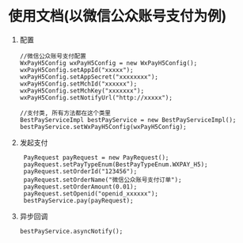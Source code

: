 # 使用文档(以微信公众账号支付为例)

1. 配置

    ```
    //微信公众账号支付配置
    WxPayH5Config wxPayH5Config = new WxPayH5Config();
    wxPayH5Config.setAppId("xxxxx");
    wxPayH5Config.setAppSecret("xxxxxxxx");
    wxPayH5Config.setMchId("xxxxxx");
    wxPayH5Config.setMchKey("xxxxxxx");
    wxPayH5Config.setNotifyUrl("http://xxxxx");
            
    //支付类, 所有方法都在这个类里
    BestPayServiceImpl bestPayService = new BestPayServiceImpl();
    bestPayService.setWxPayH5Config(wxPayH5Config);
    ```

    
1. 发起支付

        PayRequest payRequest = new PayRequest();
        payRequest.setPayTypeEnum(BestPayTypeEnum.WXPAY_H5);
        payRequest.setOrderId("123456");
        payRequest.setOrderName("微信公众账号支付订单");
        payRequest.setOrderAmount(0.01);
        payRequest.setOpenid("openid_xxxxxx");
        bestPayService.pay(payRequest);
    
1. 异步回调

    ```
    bestPayService.asyncNotify();
    ```


